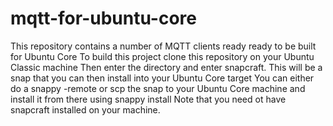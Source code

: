 # mqtt-for-ubuntu-core
This repository contains a number of MQTT clients ready ready to be built for Ubuntu Core
To build this project clone this repository on your Ubuntu Classic machine
Then enter the directory and enter snapcraft.
This will be a snap that you can then install into your Ubuntu Core target
You can either do a snappy -remote  or scp the snap to your Ubuntu Core machine and install it from there using snappy install
Note that you need ot have snapcraft installed on your machine.
